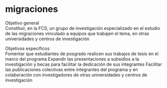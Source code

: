# migraciones
Objetivo general  
Constituir, en la FCS, un grupo de investigación especializado en el estudio de las migraciones vinculado a equipos que trabajen el tema, en otras universidades y centros de investigación

Objetivos específicos  
Fomentar que estudiantes de posgrado realicen sus trabajos de tesis en el marco del programa
Expandir las presentaciones a subsidios a la investigación y becas para facilitar la dedicación de sus integrantes
Facilitar las publicaciones colectivas entre integrantes del programa y en colaboración con investigadores de otras universidades y centros de investigación
